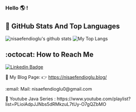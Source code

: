 ### Hello :earth_americas: !


## 📌 GitHub Stats And Top Languages

<p float="center">
  <img  src="https://github-readme-stats.vercel.app/api?username=nisaefendioglu&show_icons=true&count_private=true&hide=contribs,issues" alt="nisaefendioglu's github stats" />
  <img  src="https://github-readme-stats.vercel.app/api/top-langs/?username=nisaefendioglu&layout=compact&hide" alt="My Top Langs"/>
</p>

## :octocat: How to Reach Me


[![Linkedin Badge](https://img.shields.io/badge/nisaefendioglu-follow%20on%20linkedin-blue?style=for-the-badge&logo=linkedin)](https://www.linkedin.com/in/nisaefendioglu/)

📌 My Blog Page: :point_right: https://nisaefendioglu.blog/ 
<p> :email: Mail: nisaefendioglu0@gmail.com
<p> 📌 Youtube Java Series : https://www.youtube.com/playlist?list=PLioiAdpJJNbs5dRMkzuL7tUy-O7gQZbMO
